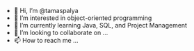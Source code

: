 - 👋 Hi, I’m @tamaspalya
- 👀 I’m interested in object-oriented programming
- 🌱 I’m currently learning Java, SQL, and Project Management
- 💞️ I’m looking to collaborate on ...
- 📫 How to reach me ...

<!---
tamaspalya/tamaspalya is a ✨ special ✨ repository because its `README.md` (this file) appears on your GitHub profile.
You can click the Preview link to take a look at your changes.
--->
